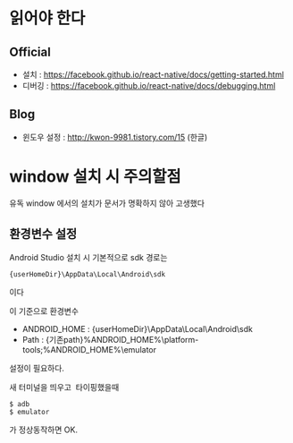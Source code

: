 # 읽어야 한다
## Official
- 설치 : https://facebook.github.io/react-native/docs/getting-started.html
- 디버깅 : https://facebook.github.io/react-native/docs/debugging.html

## Blog
- 윈도우 설정 : http://kwon-9981.tistory.com/15 (한글)

# window 설치 시 주의할점
유독 window 에서의 설치가 문서가 명확하지 않아 고생했다

## 환경변수 설정
Android Studio 설치 시 기본적으로 sdk 경로는
```
{userHomeDir}\AppData\Local\Android\sdk
```
이다

이 기준으로 환경변수
- ANDROID_HOME : {userHomeDir}\AppData\Local\Android\sdk
- Path : {기존path}%ANDROID_HOME%\platform-tools;%ANDROID_HOME%\emulator

설정이 필요하다.

새 터미널을 띄우고  타이핑했을때 
```
$ adb
$ emulator
```
가 정상동작하면 OK.
